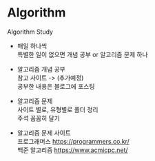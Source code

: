 # Algorithm
Algorithm Study


* 매일 하나씩  
특별한 일이 없으면 개념 공부 or 알고리즘 문제 하나  


* 알고리즘 개념 공부  
참고 사이트 -> (추가예정)  
공부한 내용은 블로그에 포스팅


* 알고리즘 문제  
사이트 별로, 유형별로 폴더 정리  
주석 꼼꼼히 달기


* 알고리즘 문제 사이트  
프로그래머스 https://programmers.co.kr/  
백준 알고리즘 https://www.acmicpc.net/  
